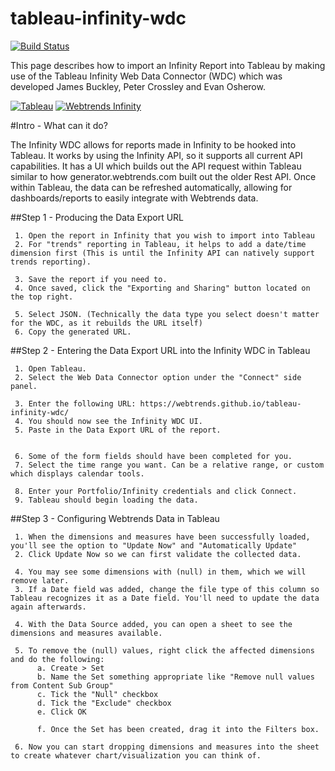 # tableau-infinity-wdc
[![Build Status](https://travis-ci.org/Webtrends/tableau-infinity-wdc.svg?branch=master)](https://travis-ci.org/Webtrends/tableau-infinity-wdc)

This page describes how to import an Infinity Report into Tableau by making use of the Tableau Infinity Web Data Connector (WDC) which was developed James Buckley, Peter Crossley and Evan Osherow.
 
[![Tableau](https://buy.tableau.com/images/logo.png)](http://www.tableau.com/)       [![Webtrends Infinity](https://www.webtrends.com/wp-content/uploads/2016/05/Infinity-Mark-Animated-DotCom11.gif)](https://www.webtrends.com/products-solutions/big-data-platform/)
 
#Intro - What can it do?
 
The Infinity WDC allows for reports made in Infinity to be hooked into Tableau.
It works by using the Infinity API, so it supports all current API capabilities.
It has a UI which builds out the API request within Tableau similar to how generator.webtrends.com built out the older Rest API.
Once within Tableau, the data can be refreshed automatically, allowing for dashboards/reports to easily integrate with Webtrends data.
 
##Step 1 - Producing the Data Export URL
 
     1. Open the report in Infinity that you wish to import into Tableau
     2. For "trends" reporting in Tableau, it helps to add a date/time dimension first (This is until the Infinity API can natively support trends reporting).
          
     3. Save the report if you need to.
     4. Once saved, click the "Exporting and Sharing" button located on the top right.
          
     5. Select JSON. (Technically the data type you select doesn't matter for the WDC, as it rebuilds the URL itself)
     6. Copy the generated URL.
          
 
 
##Step 2 - Entering the Data Export URL into the Infinity WDC in Tableau
 
     1. Open Tableau.
     2. Select the Web Data Connector option under the "Connect" side panel.
          
     3. Enter the following URL: https://webtrends.github.io/tableau-infinity-wdc/
     4. You should now see the Infinity WDC UI.
     5. Paste in the Data Export URL of the report.
          
 
     6. Some of the form fields should have been completed for you.
     7. Select the time range you want. Can be a relative range, or custom which displays calendar tools.
          
     8. Enter your Portfolio/Infinity credentials and click Connect.
     9. Tableau should begin loading the data.
 
 
##Step 3 - Configuring Webtrends Data in Tableau
 
     1. When the dimensions and measures have been successfully loaded, you'll see the option to "Update Now" and "Automatically Update"
     2. Click Update Now so we can first validate the collected data.

     4. You may see some dimensions with (null) in them, which we will remove later.
     3. If a Date field was added, change the file type of this column so Tableau recognizes it as a Date field. You'll need to update the data again afterwards.
          
     4. With the Data Source added, you can open a sheet to see the dimensions and measures available.
          
     5. To remove the (null) values, right click the affected dimensions and do the following:
          a. Create > Set
          b. Name the Set something appropriate like "Remove null values from Content Sub Group"
          c. Tick the "Null" checkbox
          d. Tick the "Exclude" checkbox
          e. Click OK
               
          f. Once the Set has been created, drag it into the Filters box.
               
     6. Now you can start dropping dimensions and measures into the sheet to create whatever chart/visualization you can think of.
     
